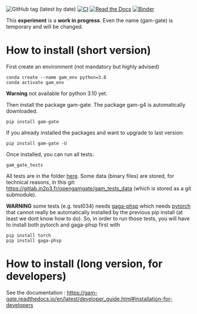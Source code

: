 ![GitHub tag (latest by date)](https://img.shields.io/github/v/tag/OpenGATE/gam-gate?logo=github)
[![CI](https://github.com/OpenGATE/gam-gate/actions/workflows/main.yml/badge.svg)](https://github.com/OpenGATE/gam-gate/actions/workflows/main.yml)
[![Read the Docs](https://img.shields.io/readthedocs/gam-gate?logo=read-the-docs&style=plastic)](https://gam-gate.readthedocs.io/)
[![Binder](https://mybinder.org/badge_logo.svg)](https://mybinder.org/v2/gh/OpenGATE/gam-gate/960cff81c0b7ce91f8bf0f7439b3eed2a579d775)

This **experiment** is a **work in progress**. Even the name (gam-gate) is temporary and will be changed. 

# How to install (short version)

First create an environment (not mandatory but highly advised)

```
conda create --name gam_env python=3.8
conda activate gam_env
```

**Warning** not available for python 3.10 yet. 

Then install the package gam-gate. The package gam-g4 is automatically downloaded.
```
pip install gam-gate
```

If you already installed the packages and want to upgrade to last version: 

```
pip install gam-gate -U
```

Once installed, you can run all tests: 
````
gam_gate_tests
````

All tests are in the folder [here](https://github.com/OpenGATE/gam-gate/tree/master/gam_tests/src). Some data (binary files) are stored, for technical reasons, in this git: https://gitlab.in2p3.fr/opengamgate/gam_tests_data (which is stored as a git submodule).

**WARNING** some tests (e.g. test034) needs [gaga-phsp](https://github.com/dsarrut/gaga-phsp) which needs [pytorch](https://pytorch.org/) that cannot really be automatically installed by the previous pip install (at least we dont know how to do). So, in order to run those tests, you will have to install both pytorch and gaga-phsp first with
````
pip install torch
pip install gaga-phsp
````


# How to install (long version, for developers)

See the documentation : https://gam-gate.readthedocs.io/en/latest/developer_guide.html#installation-for-developers


